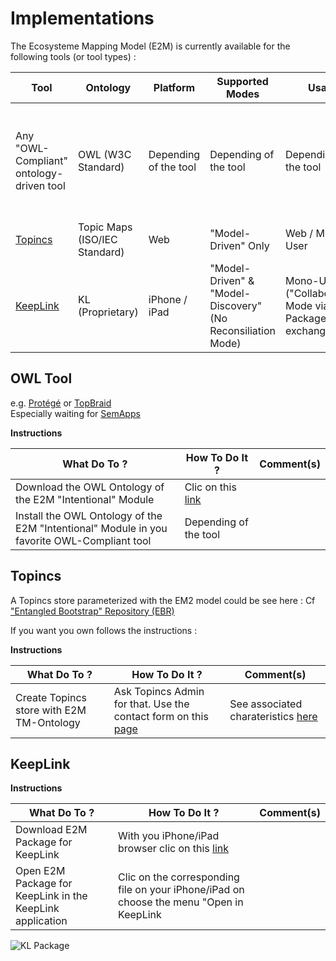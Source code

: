 Implementations
==
The Ecosysteme Mapping Model (E2M) is currently available for the following tools (or tool types) :

<table>
    <thead>
        <tr>
            <th>Tool</th>
            <th>Ontology</th>
            <th>Platform</th>      
            <th>Supported Modes</th>
            <th>Usage</th>   
            <th>Comments</th>
        </tr>
    </thead>
    <tbody>
        <tr>
            <td>Any "OWL-Compliant" ontology-driven tool</td>
            <td>OWL (W3C Standard)</td>
            <td>Depending of the tool</td>
            <td>Depending of the tool</td>
            <td>Depending of the tool</td>
            <td>OWL Ontology is available in the <a href="https://github.com/iPlumb3r/EcosystemMappingModel/tree/master/files">file</a> section  ("Intentional Module" only for now)</td>
        </tr>
        <tr>
            <td><a href="https://www.topincs.com/">Topincs</a></td>
            <td>Topic Maps (ISO/IEC  Standard)</td>
            <td>Web</td>
            <td>"Model-Driven" Only</td>
            <td>Web / Multi-User</td>
            <td>SaaS only</td>
        </tr>
        <tr>
            <td><a href="http://keeplink.com/">KeepLink</a></td>
            <td>KL (Proprietary)</td>
            <td>iPhone / iPad</td>
            <td>"Model-Driven" & "Model-Discovery" (No Reconsiliation Mode)</td>
            <td>Mono-User ("Collaboration" Mode via Package exchange)</td>
            <td>Package for KeepLink available in the <a href="https://github.com/iPlumb3r/EcosystemMappingModel/tree/master/files">file</a> section</td>
        </tr>
    </tbody>
</table>


OWL Tool
-
e.g. <a href="https://protege.stanford.edu/">Protégé</a> or <a href="https://www.topquadrant.com/products/topbraid-composer/">TopBraid</a>   
Especially waiting for <a href="http://semapps.org/">SemApps</a>   

__Instructions__
<table>
    <thead>
        <tr>
            <th>What Do To ?</th>
            <th>How To Do It ?</th>
            <th>Comment(s)</th>
        </tr>
    </thead>
    <tbody>
        <tr>
            <td>Download the OWL Ontology of the E2M "Intentional" Module</td>
            <td>Clic on this <a href="https://github.com/iPlumb3r/EcosystemMappingModel/blob/master/files/EcosystemMapping_Intentional.owl">link</a></td>
            <td></td>
        </tr>
        <tr>
            <td>Install the OWL Ontology of the E2M "Intentional" Module in you favorite OWL-Compliant tool</td>
            <td>Depending of the tool</td>
            <td></td>
        </tr>
    </tbody>
</table>


Topincs
-

A Topincs store parameterized with the EM2 model could be see here : Cf <a href="https://www.topincs.com/iPlumb3rSandBox/">"Entangled Bootstrap" Repository (EBR)</a>

If you want you own follows the instructions :

__Instructions__
<table>
    <thead>
        <tr>
            <th>What Do To ?</th>
            <th>How To Do It ?</th>
            <th>Comment(s)</th>
        </tr>
    </thead>
    <tbody>
        <tr>
            <td>Create Topincs store with E2M TM-Ontology</td>
            <td>Ask Topincs Admin for that. Use the contact form on this <a href="https://www.topincs.com/pricing">page</a></td>
            <td>See associated charateristics <a href="https://www.topincs.com/pricing">here</a</td>
        </tr>
    </tbody>
</table>


KeepLink
-

__Instructions__
<table>
    <thead>
        <tr>
            <th>What Do To ?</th>
            <th>How To Do It ?</th>
            <th>Comment(s)</th>
        </tr>
    </thead>
    <tbody>
        <tr>
            <td>Download E2M Package for KeepLink</td>
            <td>With you iPhone/iPad browser clic on this <a href="https://github.com/iPlumb3r/EcosystemMappingModel/blob/master/files/EcosystemMapping_v1_2020-03-05.klp">link</a></td>
            <td></td>
        </tr>
        <tr>
            <td>Open E2M Package for KeepLink in the KeepLink application</td>
            <td>Clic on the corresponding file on your iPhone/iPad on choose the menu "Open in KeepLink</td>
            <td></td>
        </tr>
    </tbody>
</table>



![KL Package](https://github.com/iPlumb3r/EcosystemMappingModel/blob/master/images/KeepLink_Package.jpg)
